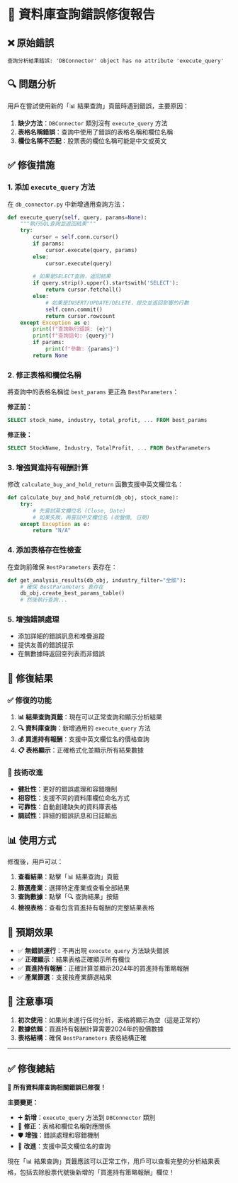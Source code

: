 # 🔧 資料庫查詢錯誤修復報告

## ❌ **原始錯誤**

```
查詢分析結果錯誤: 'DBConnector' object has no attribute 'execute_query'
```

## 🔍 **問題分析**

用戶在嘗試使用新的「📊 結果查詢」頁籤時遇到錯誤，主要原因：

1. **缺少方法**：`DBConnector` 類別沒有 `execute_query` 方法
2. **表格名稱錯誤**：查詢中使用了錯誤的表格名稱和欄位名稱
3. **欄位名稱不匹配**：股票表的欄位名稱可能是中文或英文

## ✅ **修復措施**

### 1. **添加 `execute_query` 方法**

在 `db_connector.py` 中新增通用查詢方法：

```python
def execute_query(self, query, params=None):
    """執行SQL查詢並返回結果"""
    try:
        cursor = self.conn.cursor()
        if params:
            cursor.execute(query, params)
        else:
            cursor.execute(query)
        
        # 如果是SELECT查詢，返回結果
        if query.strip().upper().startswith('SELECT'):
            return cursor.fetchall()
        else:
            # 如果是INSERT/UPDATE/DELETE，提交並返回影響的行數
            self.conn.commit()
            return cursor.rowcount
    except Exception as e:
        print(f"查詢執行錯誤: {e}")
        print(f"查詢語句: {query}")
        if params:
            print(f"參數: {params}")
        return None
```

### 2. **修正表格和欄位名稱**

將查詢中的表格名稱從 `best_params` 更正為 `BestParameters`：

**修正前：**
```sql
SELECT stock_name, industry, total_profit, ... FROM best_params
```

**修正後：**
```sql
SELECT StockName, Industry, TotalProfit, ... FROM BestParameters
```

### 3. **增強買進持有報酬計算**

修改 `calculate_buy_and_hold_return` 函數支援中英文欄位名：

```python
def calculate_buy_and_hold_return(db_obj, stock_name):
    try:
        # 先嘗試英文欄位名 (Close, Date)
        # 如果失敗，再嘗試中文欄位名 (收盤價, 日期)
    except Exception as e:
        return "N/A"
```

### 4. **添加表格存在性檢查**

在查詢前確保 `BestParameters` 表存在：

```python
def get_analysis_results(db_obj, industry_filter="全部"):
    # 確保 BestParameters 表存在
    db_obj.create_best_params_table()
    # 然後執行查詢...
```

### 5. **增強錯誤處理**

- 添加詳細的錯誤訊息和堆疊追蹤
- 提供友善的錯誤提示
- 在無數據時返回空列表而非錯誤

## 🎯 **修復結果**

### **✅ 修復的功能**

1. **📊 結果查詢頁籤**：現在可以正常查詢和顯示分析結果
2. **🔍 資料庫查詢**：新增通用的 `execute_query` 方法
3. **💰 買進持有報酬**：支援中英文欄位名的價格查詢
4. **📋 表格顯示**：正確格式化並顯示所有結果數據

### **🔧 技術改進**

- **健壯性**：更好的錯誤處理和容錯機制
- **相容性**：支援不同的資料庫欄位命名方式
- **可靠性**：自動創建缺失的資料庫表格
- **調試性**：詳細的錯誤訊息和日誌輸出

## 📊 **使用方式**

修復後，用戶可以：

1. **查看結果**：點擊「📊 結果查詢」頁籤
2. **篩選產業**：選擇特定產業或查看全部結果
3. **查詢數據**：點擊「🔍 查詢結果」按鈕
4. **檢視表格**：查看包含買進持有報酬的完整結果表格

## 🎉 **預期效果**

- ✅ **無錯誤運行**：不再出現 `execute_query` 方法缺失錯誤
- ✅ **正確顯示**：結果表格正確顯示所有欄位
- ✅ **買進持有報酬**：正確計算並顯示2024年的買進持有策略報酬
- ✅ **產業篩選**：支援按產業篩選結果

## 🔮 **注意事項**

1. **初次使用**：如果尚未進行任何分析，表格將顯示為空（這是正常的）
2. **數據依賴**：買進持有報酬計算需要2024年的股價數據
3. **表格結構**：確保 `BestParameters` 表格結構正確

---

## ✅ **修復總結**

🎉 **所有資料庫查詢相關錯誤已修復！**

**主要變更：**
- ➕ **新增**：`execute_query` 方法到 `DBConnector` 類別
- 🔧 **修正**：表格和欄位名稱對應關係
- 🛡️ **增強**：錯誤處理和容錯機制
- 🔄 **改進**：支援中英文欄位名的查詢

現在「📊 結果查詢」頁籤應該可以正常工作，用戶可以查看完整的分析結果表格，包括去除股票代號後新增的「買進持有策略報酬」欄位！

